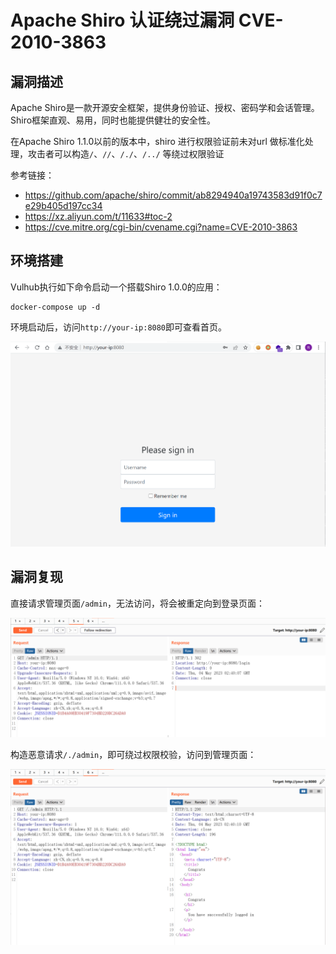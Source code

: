 # Apache Shiro 认证绕过漏洞 CVE-2010-3863

## 漏洞描述

Apache Shiro是一款开源安全框架，提供身份验证、授权、密码学和会话管理。Shiro框架直观、易用，同时也能提供健壮的安全性。

在Apache Shiro 1.1.0以前的版本中，shiro 进行权限验证前未对url 做标准化处理，攻击者可以构造`/`、`//`、`/./`、`/../` 等绕过权限验证

参考链接：

- https://github.com/apache/shiro/commit/ab8294940a19743583d91f0c7e29b405d197cc34
- https://xz.aliyun.com/t/11633#toc-2
- https://cve.mitre.org/cgi-bin/cvename.cgi?name=CVE-2010-3863

## 环境搭建

Vulhub执行如下命令启动一个搭载Shiro 1.0.0的应用：

```
docker-compose up -d
```

环境启动后，访问`http://your-ip:8080`即可查看首页。

![image-20230504103909105](images/image-20230504103909105.png)

## 漏洞复现

直接请求管理页面`/admin`，无法访问，将会被重定向到登录页面：

![image-20230504104025913](images/image-20230504104025913.png)

构造恶意请求`/./admin`，即可绕过权限校验，访问到管理页面：

![image-20230504104045228](images/image-20230504104045228.png)